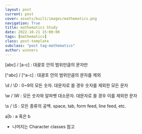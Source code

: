 ```yaml
---
layout: post
current: post
cover: assets/built/images/mathematics.png
navigation: True
title: mathematics Study
date: 2022-10-21 15:00:00
tags: [mathematics]
class: post-template
subclass: "post tag-mathematics"
author: winners
---
```


[abc] / [a-c] : 대괄호 안의 범위만큼의 문자만

[^abc] / [^a-c] : 대괄호 안의 범위만큼의 문자를 제외

\d / \D : 0~9의 모든 숫자. 대문자로 쓸 경우 숫자를 제외한 모든 문자

\w / \W : 모든 숫자와 알파벳 대소문자. 대문자로 쓸 경우 이를 제외한 문자

\s / \S : 모든 종류의 공백. space, tab, form feed, line feed, etc.

a|b : a 혹은 b

- 나머지는 Character classes 참고
